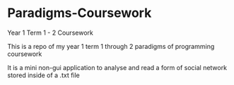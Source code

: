 # Paradigms-Coursework
Year 1 Term 1 - 2 Coursework




This is a repo of my year 1 term 1 through 2 paradigms of programming coursework

It is a mini non-gui application to analyse and read a form of social network stored inside of a .txt file
